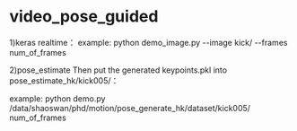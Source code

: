 # video_pose_guided


1)keras realtime：
example: python demo_image.py --image kick/ --frames num_of_frames

2)pose_estimate
Then put the generated keypoints.pkl into pose_estimate_hk/kick005/：

example: python demo.py /data/shaoswan/phd/motion/pose_generate_hk/dataset/kick005/ num_of_frames


